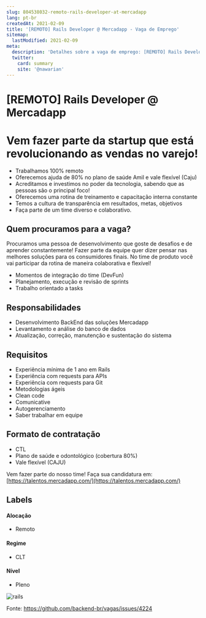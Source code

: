 ```yaml
---
slug: 804538032-remoto-rails-developer-at-mercadapp
lang: pt-br
createdAt: 2021-02-09
title: '[REMOTO] Rails Developer @ Mercadapp - Vaga de Emprego'
sitemap:
  lastModified: 2021-02-09
meta:
  description: 'Detalhes sobre a vaga de emprego: [REMOTO] Rails Developer @ Mercadapp'
  twitter:
    card: summary
    site: '@nawarian'
---
```


# [REMOTO] Rails Developer @ Mercadapp

# Vem fazer parte da startup que está revolucionando as vendas no varejo!

- Trabalhamos 100% remoto
- Oferecemos ajuda de 80% no plano de saúde Amil e vale flexível (Caju)
- Acreditamos e investimos no poder da tecnologia, sabendo que as pessoas são o principal foco!
- Oferecemos uma rotina de treinamento e capacitação interna constante
- Temos a cultura de transparência em resultados, metas, objetivos
- Faça parte de um time diverso e colaborativo.

## Quem procuramos para a vaga?

Procuramos uma pessoa de desenvolvimento que goste de desafios e de aprender constantemente!
Fazer parte da equipe quer dizer pensar nas melhores soluções para os consumidores finais.
No time de produto você vai participar da rotina de maneira colaborativa e flexível!

- Momentos de integração do time (DevFun)
- Planejamento, execução e revisão de sprints
- Trabalho orientado a tasks

## Responsabilidades

- Desenvolvimento BackEnd das soluções Mercadapp
- Levantamento e análise do banco de dados
- Atualização, correção, manutenção e sustentação do sistema

## Requisitos

- Experiência mínima de 1 ano em Rails
- Experiência com requests para APIs
- Experiência com requests para Git
- Metodologias ágeis
- Clean code
- Comunicative
- Autogerenciamento
- Saber trabalhar em equipe

## Formato de contratação

- CTL
- Plano de saúde e odontológico (cobertura 80%)
- Vale flexível (CAJU)

Vem fazer parte do nosso time! Faça sua candidatura em: [https://talentos.mercadapp.com/](https://talentos.mercadapp.com/)

## Labels

#### Alocação
- Remoto

#### Regime
- CLT

#### Nível
- Pleno

![rails](https://user-images.githubusercontent.com/78483164/107368217-092a5880-6abf-11eb-967b-760900f00d48.png)




Fonte: https://github.com/backend-br/vagas/issues/4224